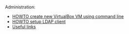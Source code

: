 Administration:
- [HOWTO create new VirtualBox VM using command
  line](./administration/howto-create-vbox-vm.md)
- [HOWTO setup LDAP client](./administration/howto-setup-ldap-client.md)
- [Useful links](./administration/useful-links.md)
